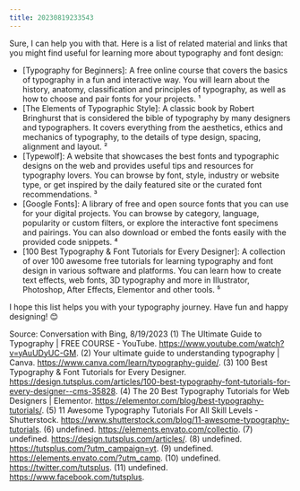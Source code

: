```yaml
---
title: 20230819233543 
---
```


Sure, I can help you with that. Here is a list of related material and links that you might find useful for learning more about typography and font design:

- [Typography for Beginners]: A free online course that covers the basics of typography in a fun and interactive way. You will learn about the history, anatomy, classification and principles of typography, as well as how to choose and pair fonts for your projects. ¹
- [The Elements of Typographic Style]: A classic book by Robert Bringhurst that is considered the bible of typography by many designers and typographers. It covers everything from the aesthetics, ethics and mechanics of typography, to the details of type design, spacing, alignment and layout. ²
- [Typewolf]: A website that showcases the best fonts and typographic designs on the web and provides useful tips and resources for typography lovers. You can browse by font, style, industry or website type, or get inspired by the daily featured site or the curated font recommendations. ³
- [Google Fonts]: A library of free and open source fonts that you can use for your digital projects. You can browse by category, language, popularity or custom filters, or explore the interactive font specimens and pairings. You can also download or embed the fonts easily with the provided code snippets. ⁴
- [100 Best Typography & Font Tutorials for Every Designer]: A collection of over 100 awesome free tutorials for learning typography and font design in various software and platforms. You can learn how to create text effects, web fonts, 3D typography and more in Illustrator, Photoshop, After Effects, Elementor and other tools. ⁵

I hope this list helps you with your typography journey. Have fun and happy designing! 😊

Source: Conversation with Bing, 8/19/2023
(1) The Ultimate Guide to Typography | FREE COURSE - YouTube. https://www.youtube.com/watch?v=yAuUDyUC-GM.
(2) Your ultimate guide to understanding typography | Canva. https://www.canva.com/learn/typography-guide/.
(3) 100 Best Typography & Font Tutorials for Every Designer. https://design.tutsplus.com/articles/100-best-typography-font-tutorials-for-every-designer--cms-35828.
(4) The 20 Best Typography Tutorials for Web Designers | Elementor. https://elementor.com/blog/best-typography-tutorials/.
(5) 11 Awesome Typography Tutorials For All Skill Levels - Shutterstock. https://www.shutterstock.com/blog/11-awesome-typography-tutorials.
(6) undefined. https://elements.envato.com/collectio.
(7) undefined. https://design.tutsplus.com/articles/.
(8) undefined. https://tutsplus.com/?utm_campaign=yt.
(9) undefined. https://elements.envato.com/?utm_camp.
(10) undefined. https://twitter.com/tutsplus.
(11) undefined. https://www.facebook.com/tutsplus.